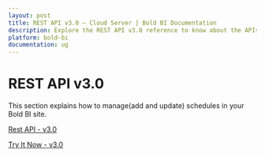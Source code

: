 ```yaml
---
layout: post
title: REST API v3.0 – Cloud Server | Bold BI Documentation
description: Explore the REST API v3.0 reference to know about the APIs on authentication, items, users and groups and interact with them in cloud-hosted Bold BI.
platform: bold-bi
documentation: ug
---
```


# REST API v3.0

This section explains how to manage(add and update) schedules in your Bold BI site.

[Rest API - v3.0](https://help.boldbi.com/cloud-bi/rest-api-reference/v3.0/api-reference/)

[Try It Now - v3.0](https://help.boldbi.com/cloud-bi/rest-api-reference/v3.0/try-it-now/)